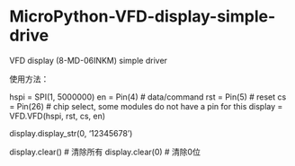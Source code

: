 # MicroPython-VFD-display-simple-drive
VFD display (8-MD-06INKM) simple driver

使用方法：

hspi = SPI(1, 5000000)
en = Pin(4)    # data/command
rst = Pin(5)   # reset
cs = Pin(26)   # chip select, some modules do not have a pin for this
display = VFD.VFD(hspi, rst, cs, en)

display.display_str(0, ‘12345678’)

display.clear() # 清除所有
display.clear(0) # 清除0位
